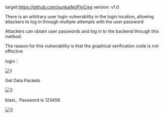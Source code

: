 target:https://github.com/sunkaifei/FlyCms
version: v1.0

There is an arbitrary user login vulnerability in the login location, allowing attackers to log in through multiple attempts with the user password

Attackers can obtain user passwords and log in to the backend through this method.

The reason for this vulnerability is that the graphical verification code is not effective

login：

![1](https://github.com/ljw11e/cms/assets/155146305/724d3456-30cf-4f3c-95f6-2179d4dd024d)


Get Data Packets

![2](https://github.com/ljw11e/cms/assets/155146305/d68a9e0b-388d-4110-a89c-b35f230f56f7)


blast，Password is 123456

![3](https://github.com/ljw11e/cms/assets/155146305/b47e5afd-605e-43dc-ad77-191d3b4b4e05)
